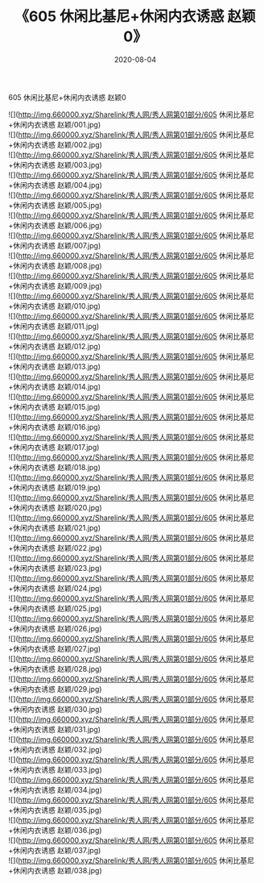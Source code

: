 ﻿---
layout: post
title:  《605 休闲比基尼+休闲内衣诱惑 赵颖0》
date:   2020-08-04
img: http://img.660000.xyz/Sharelink/秀人网/秀人网第01部分/605 休闲比基尼+休闲内衣诱惑 赵颖0/000.jpg
categories: [美女, 清纯, 唯美]
---

605 休闲比基尼+休闲内衣诱惑 赵颖0

  ![](http://img.660000.xyz/Sharelink/秀人网/秀人网第01部分/605 休闲比基尼+休闲内衣诱惑 赵颖/001.jpg) <br> ![](http://img.660000.xyz/Sharelink/秀人网/秀人网第01部分/605 休闲比基尼+休闲内衣诱惑 赵颖/002.jpg) <br> ![](http://img.660000.xyz/Sharelink/秀人网/秀人网第01部分/605 休闲比基尼+休闲内衣诱惑 赵颖/003.jpg) <br> ![](http://img.660000.xyz/Sharelink/秀人网/秀人网第01部分/605 休闲比基尼+休闲内衣诱惑 赵颖/004.jpg) <br> ![](http://img.660000.xyz/Sharelink/秀人网/秀人网第01部分/605 休闲比基尼+休闲内衣诱惑 赵颖/005.jpg) <br> ![](http://img.660000.xyz/Sharelink/秀人网/秀人网第01部分/605 休闲比基尼+休闲内衣诱惑 赵颖/006.jpg) <br> ![](http://img.660000.xyz/Sharelink/秀人网/秀人网第01部分/605 休闲比基尼+休闲内衣诱惑 赵颖/007.jpg) <br> ![](http://img.660000.xyz/Sharelink/秀人网/秀人网第01部分/605 休闲比基尼+休闲内衣诱惑 赵颖/008.jpg) <br> ![](http://img.660000.xyz/Sharelink/秀人网/秀人网第01部分/605 休闲比基尼+休闲内衣诱惑 赵颖/009.jpg) <br> ![](http://img.660000.xyz/Sharelink/秀人网/秀人网第01部分/605 休闲比基尼+休闲内衣诱惑 赵颖/010.jpg) <br> ![](http://img.660000.xyz/Sharelink/秀人网/秀人网第01部分/605 休闲比基尼+休闲内衣诱惑 赵颖/011.jpg) <br> ![](http://img.660000.xyz/Sharelink/秀人网/秀人网第01部分/605 休闲比基尼+休闲内衣诱惑 赵颖/012.jpg) <br> ![](http://img.660000.xyz/Sharelink/秀人网/秀人网第01部分/605 休闲比基尼+休闲内衣诱惑 赵颖/013.jpg) <br> ![](http://img.660000.xyz/Sharelink/秀人网/秀人网第01部分/605 休闲比基尼+休闲内衣诱惑 赵颖/014.jpg) <br> ![](http://img.660000.xyz/Sharelink/秀人网/秀人网第01部分/605 休闲比基尼+休闲内衣诱惑 赵颖/015.jpg) <br> ![](http://img.660000.xyz/Sharelink/秀人网/秀人网第01部分/605 休闲比基尼+休闲内衣诱惑 赵颖/016.jpg) <br> ![](http://img.660000.xyz/Sharelink/秀人网/秀人网第01部分/605 休闲比基尼+休闲内衣诱惑 赵颖/017.jpg) <br> ![](http://img.660000.xyz/Sharelink/秀人网/秀人网第01部分/605 休闲比基尼+休闲内衣诱惑 赵颖/018.jpg) <br> ![](http://img.660000.xyz/Sharelink/秀人网/秀人网第01部分/605 休闲比基尼+休闲内衣诱惑 赵颖/019.jpg) <br> ![](http://img.660000.xyz/Sharelink/秀人网/秀人网第01部分/605 休闲比基尼+休闲内衣诱惑 赵颖/020.jpg) <br> ![](http://img.660000.xyz/Sharelink/秀人网/秀人网第01部分/605 休闲比基尼+休闲内衣诱惑 赵颖/021.jpg) <br> ![](http://img.660000.xyz/Sharelink/秀人网/秀人网第01部分/605 休闲比基尼+休闲内衣诱惑 赵颖/022.jpg) <br> ![](http://img.660000.xyz/Sharelink/秀人网/秀人网第01部分/605 休闲比基尼+休闲内衣诱惑 赵颖/023.jpg) <br> ![](http://img.660000.xyz/Sharelink/秀人网/秀人网第01部分/605 休闲比基尼+休闲内衣诱惑 赵颖/024.jpg) <br> ![](http://img.660000.xyz/Sharelink/秀人网/秀人网第01部分/605 休闲比基尼+休闲内衣诱惑 赵颖/025.jpg) <br> ![](http://img.660000.xyz/Sharelink/秀人网/秀人网第01部分/605 休闲比基尼+休闲内衣诱惑 赵颖/026.jpg) <br> ![](http://img.660000.xyz/Sharelink/秀人网/秀人网第01部分/605 休闲比基尼+休闲内衣诱惑 赵颖/027.jpg) <br> ![](http://img.660000.xyz/Sharelink/秀人网/秀人网第01部分/605 休闲比基尼+休闲内衣诱惑 赵颖/028.jpg) <br> ![](http://img.660000.xyz/Sharelink/秀人网/秀人网第01部分/605 休闲比基尼+休闲内衣诱惑 赵颖/029.jpg) <br> ![](http://img.660000.xyz/Sharelink/秀人网/秀人网第01部分/605 休闲比基尼+休闲内衣诱惑 赵颖/030.jpg) <br> ![](http://img.660000.xyz/Sharelink/秀人网/秀人网第01部分/605 休闲比基尼+休闲内衣诱惑 赵颖/031.jpg) <br> ![](http://img.660000.xyz/Sharelink/秀人网/秀人网第01部分/605 休闲比基尼+休闲内衣诱惑 赵颖/032.jpg) <br> ![](http://img.660000.xyz/Sharelink/秀人网/秀人网第01部分/605 休闲比基尼+休闲内衣诱惑 赵颖/033.jpg) <br> ![](http://img.660000.xyz/Sharelink/秀人网/秀人网第01部分/605 休闲比基尼+休闲内衣诱惑 赵颖/034.jpg) <br> ![](http://img.660000.xyz/Sharelink/秀人网/秀人网第01部分/605 休闲比基尼+休闲内衣诱惑 赵颖/035.jpg) <br> ![](http://img.660000.xyz/Sharelink/秀人网/秀人网第01部分/605 休闲比基尼+休闲内衣诱惑 赵颖/036.jpg) <br> ![](http://img.660000.xyz/Sharelink/秀人网/秀人网第01部分/605 休闲比基尼+休闲内衣诱惑 赵颖/037.jpg) <br> ![](http://img.660000.xyz/Sharelink/秀人网/秀人网第01部分/605 休闲比基尼+休闲内衣诱惑 赵颖/038.jpg) <br>